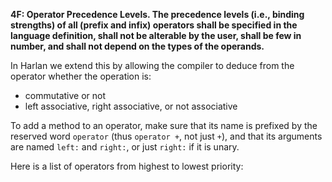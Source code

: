**4F: Operator Precedence Levels.  The precedence levels (i.e., binding strengths) of all (prefix and infix) operators shall be specified in the language definition, shall not be alterable by the user, shall be few in number, and shall not depend on the types of the operands.**

In Harlan we extend this by allowing the compiler
to deduce from the operator whether the operation is:

 * commutative or not
 * left associative, right associative, or not associative
 
To add a method to an operator, make sure that its name
is prefixed by the reserved word `operator`
(thus `operator +`, not just `+`),
and that its arguments are named `left:` and `right:`,
or just `right:` if it is unary.
 
Here is a list of operators from highest to lowest priority:



